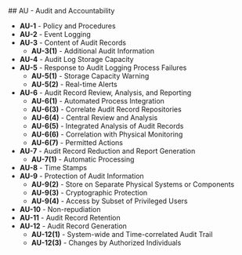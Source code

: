 <!-- CONTROL_SPECIFIC_CONTENT -->## AU - Audit and Accountability


- **AU-1** - Policy and Procedures
- **AU-2** - Event Logging
- **AU-3** - Content of Audit Records
  - **AU-3(1)** - Additional Audit Information
- **AU-4** - Audit Log Storage Capacity
- **AU-5** - Response to Audit Logging Process Failures
  - **AU-5(1)** - Storage Capacity Warning
  - **AU-5(2)** - Real-time Alerts
- **AU-6** - Audit Record Review, Analysis, and Reporting
  - **AU-6(1)** - Automated Process Integration
  - **AU-6(3)** - Correlate Audit Record Repositories
  - **AU-6(4)** - Central Review and Analysis
  - **AU-6(5)** - Integrated Analysis of Audit Records
  - **AU-6(6)** - Correlation with Physical Monitoring
  - **AU-6(7)** - Permitted Actions
- **AU-7** - Audit Record Reduction and Report Generation
  - **AU-7(1)** - Automatic Processing
- **AU-8** - Time Stamps
- **AU-9** - Protection of Audit Information
  - **AU-9(2)** - Store on Separate Physical Systems or Components
  - **AU-9(3)** - Cryptographic Protection
  - **AU-9(4)** - Access by Subset of Privileged Users
- **AU-10** - Non-repudiation
- **AU-11** - Audit Record Retention
- **AU-12** - Audit Record Generation
  - **AU-12(1)** - System-wide and Time-correlated Audit Trail
  - **AU-12(3)** - Changes by Authorized Individuals